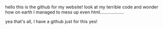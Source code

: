 hello this is the github for my website! look at my terrible code and wonder how on earth I managed to mess up even html...................

yea that's all, I have a github just for this yes!

